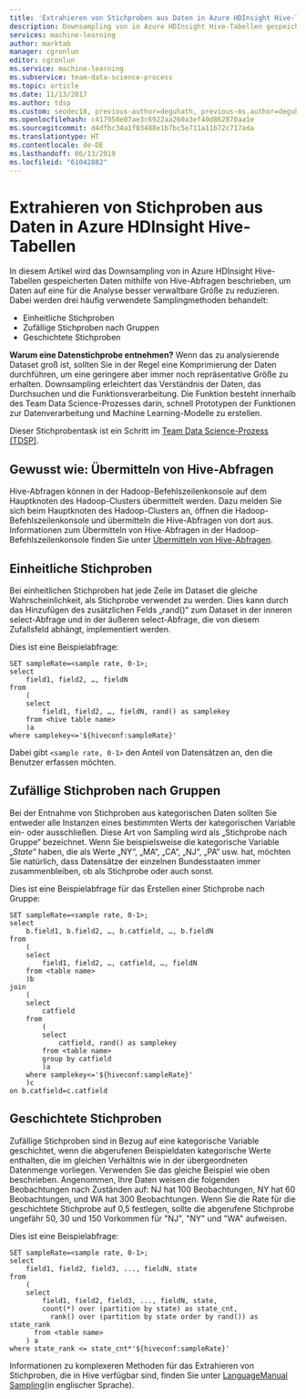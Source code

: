 ```yaml
---
title: 'Extrahieren von Stichproben aus Daten in Azure HDInsight Hive-Tabellen: Team Data Science-Prozess'
description: Downsampling von in Azure HDInsight Hive-Tabellen gespeicherten Daten mithilfe von Hive-Abfragen, um Daten auf eine für die Analyse besser verwaltbare Größe zu reduzieren.
services: machine-learning
author: marktab
manager: cgronlun
editor: cgronlun
ms.service: machine-learning
ms.subservice: team-data-science-process
ms.topic: article
ms.date: 11/13/2017
ms.author: tdsp
ms.custom: seodec18, previous-author=deguhath, previous-ms.author=deguhath
ms.openlocfilehash: c417950e07ae3c6922aa260a3ef40d862870aa1e
ms.sourcegitcommit: d4dfbc34a1f03488e1b7bc5e711a11b72c717ada
ms.translationtype: HT
ms.contentlocale: de-DE
ms.lasthandoff: 06/13/2019
ms.locfileid: "61042882"
---
```

# <a name="sample-data-in-azure-hdinsight-hive-tables"></a>Extrahieren von Stichproben aus Daten in Azure HDInsight Hive-Tabellen
In diesem Artikel wird das Downsampling von in Azure HDInsight Hive-Tabellen gespeicherten Daten mithilfe von Hive-Abfragen beschrieben, um Daten auf eine für die Analyse besser verwaltbare Größe zu reduzieren. Dabei werden drei häufig verwendete Samplingmethoden behandelt:

* Einheitliche Stichproben
* Zufällige Stichproben nach Gruppen
* Geschichtete Stichproben

**Warum eine Datenstichprobe entnehmen?**
Wenn das zu analysierende Dataset groß ist, sollten Sie in der Regel eine Komprimierung der Daten durchführen, um eine geringere aber immer noch repräsentative Größe zu erhalten. Downsampling erleichtert das Verständnis der Daten, das Durchsuchen und die Funktionsverarbeitung. Die Funktion besteht innerhalb des Team Data Science-Prozesses darin, schnell Prototypen der Funktionen zur Datenverarbeitung und Machine Learning-Modelle zu erstellen.

Dieser Stichprobentask ist ein Schritt im [Team Data Science-Prozess (TDSP)](https://docs.microsoft.com/azure/machine-learning/team-data-science-process/).

## <a name="how-to-submit-hive-queries"></a>Gewusst wie: Übermitteln von Hive-Abfragen
Hive-Abfragen können in der Hadoop-Befehlszeilenkonsole auf dem Hauptknoten des Hadoop-Clusters übermittelt werden. Dazu melden Sie sich beim Hauptknoten des Hadoop-Clusters an, öffnen die Hadoop-Befehlszeilenkonsole und übermitteln die Hive-Abfragen von dort aus. Informationen zum Übermitteln von Hive-Abfragen in der Hadoop-Befehlszeilenkonsole finden Sie unter [Übermitteln von Hive-Abfragen](move-hive-tables.md#submit).

## <a name="uniform"></a> Einheitliche Stichproben
Bei einheitlichen Stichproben hat jede Zeile im Dataset die gleiche Wahrscheinlichkeit, als Stichprobe verwendet zu werden. Dies kann durch das Hinzufügen des zusätzlichen Felds „rand()“ zum Dataset in der inneren select-Abfrage und in der äußeren select-Abfrage, die von diesem Zufallsfeld abhängt, implementiert werden.

Dies ist eine Beispielabfrage:

    SET sampleRate=<sample rate, 0-1>;
    select
        field1, field2, …, fieldN
    from
        (
        select
            field1, field2, …, fieldN, rand() as samplekey
        from <hive table name>
        )a
    where samplekey<='${hiveconf:sampleRate}'

Dabei gibt `<sample rate, 0-1>` den Anteil von Datensätzen an, den die Benutzer erfassen möchten.

## <a name="group"></a> Zufällige Stichproben nach Gruppen
Bei der Entnahme von Stichproben aus kategorischen Daten sollten Sie entweder alle Instanzen eines bestimmten Werts der kategorischen Variable ein- oder ausschließen. Diese Art von Sampling wird als „Stichprobe nach Gruppe“ bezeichnet. Wenn Sie beispielsweise die kategorische Variable „*State*“ haben, die als Werte „NY“, „MA“, „CA“, „NJ“, „PA“ usw. hat, möchten Sie natürlich, dass Datensätze der einzelnen Bundesstaaten immer zusammenbleiben, ob als Stichprobe oder auch sonst.

Dies ist eine Beispielabfrage für das Erstellen einer Stichprobe nach Gruppe:

    SET sampleRate=<sample rate, 0-1>;
    select
        b.field1, b.field2, …, b.catfield, …, b.fieldN
    from
        (
        select
            field1, field2, …, catfield, …, fieldN
        from <table name>
        )b
    join
        (
        select
            catfield
        from
            (
            select
                catfield, rand() as samplekey
            from <table name>
            group by catfield
            )a
        where samplekey<='${hiveconf:sampleRate}'
        )c
    on b.catfield=c.catfield

## <a name="stratified"></a>Geschichtete Stichproben
Zufällige Stichproben sind in Bezug auf eine kategorische Variable geschichtet, wenn die abgerufenen Beispieldaten kategorische Werte enthalten, die im gleichen Verhältnis wie in der übergeordneten Datenmenge vorliegen. Verwenden Sie das gleiche Beispiel wie oben beschrieben. Angenommen, Ihre Daten weisen die folgenden Beobachtungen nach Zuständen auf: NJ hat 100 Beobachtungen, NY hat 60 Beobachtungen, und WA hat 300 Beobachtungen. Wenn Sie die Rate für die geschichtete Stichprobe auf 0,5 festlegen, sollte die abgerufene Stichprobe ungefähr 50, 30 und 150 Vorkommen für "NJ", "NY" und "WA" aufweisen.

Dies ist eine Beispielabfrage:

    SET sampleRate=<sample rate, 0-1>;
    select
        field1, field2, field3, ..., fieldN, state
    from
        (
        select
            field1, field2, field3, ..., fieldN, state,
            count(*) over (partition by state) as state_cnt,
              rank() over (partition by state order by rand()) as state_rank
          from <table name>
        ) a
    where state_rank <= state_cnt*'${hiveconf:sampleRate}'


Informationen zu komplexeren Methoden für das Extrahieren von Stichproben, die in Hive verfügbar sind, finden Sie unter [LanguageManual Sampling](https://cwiki.apache.org/confluence/display/Hive/LanguageManual+Sampling)(in englischer Sprache).

